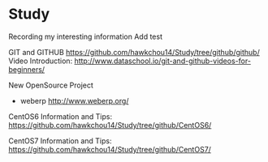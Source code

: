 # Study
Recording my interesting information
Add test

GIT and GITHUB
<https://github.com/hawkchou14/Study/tree/github/github/>
Video Introduction:
<http://www.dataschool.io/git-and-github-videos-for-beginners/>

New OpenSource Project
* weberp <http://www.weberp.org/>

CentOS6 Information and Tips:
<https://github.com/hawkchou14/Study/tree/github/CentOS6/>

CentOS7 Information and Tips:
<https://github.com/hawkchou14/Study/tree/github/CentOS7/>
